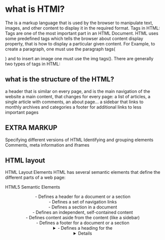 # what is HTMl?
The <HTML> is a markup language that is used by the browser to manipulate text, images, and other content to display it in the required format.
Tags in HTML: Tags are one of the most important part in an HTML Document. HTML uses some predefined tags which tells the browser about content display property, that is how to display a particular given content. For Example, to create a paragraph, one must use the paragraph tags(<p> </p>) and to insert an image one must use the img tags(<img />). 
There are generally two types of tags in HTML: 
 ## what is the structure of the HTML?
a header that is similar on every page, and is the main navigation of the website
a main content, that changes for every page: a list of articles, a single article with comments, an about page…
a sidebar that links to monthly archives and categories
a footer for additional links to less important pages
## EXTRA MARKUP

Specifying different versions of HTML
Identifying and grouping elements
Comments, meta information and iframes
## HTML layout 
HTML Layout Elements
HTML has several semantic elements that define the different parts of a web page:

HTML5 Semantic Elements	
<header> - Defines a header for a document or a section
<nav> - Defines a set of navigation links
<section> - Defines a section in a document
<article> - Defines an independent, self-contained content
<aside> - Defines content aside from the content (like a sidebar)
<footer> - Defines a footer for a document or a section
<details> - Defines additional details that the user can open and close on demand
<summary> - Defines a heading for the <details> element
## how to PROCESS & DESIGN
How to approach building a site
Understanding your audience and their needs
How to present information visitors want to see